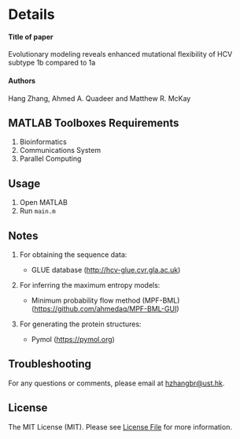 # Details
#### Title of paper
Evolutionary modeling reveals enhanced mutational flexibility of HCV subtype 1b compared to 1a
#### Authors
Hang Zhang, Ahmed A. Quadeer and Matthew R. McKay
## MATLAB Toolboxes Requirements
1. Bioinformatics
2. Communications System
3. Parallel Computing  

## Usage
1. Open MATLAB
2. Run ```main.m```

## Notes    
1. For obtaining the sequence data:
   * GLUE database (http://hcv-glue.cvr.gla.ac.uk)
  
2. For inferring the maximum entropy models:
   * Minimum probability flow method (MPF-BML) (https://github.com/ahmedaq/MPF-BML-GUI)
   

3. For generating the protein structures:
   * Pymol (https://pymol.org)
 

## Troubleshooting
For any questions or comments, please email at hzhangbr@ust.hk. 

## License

The MIT License (MIT). Please see [License File](LICENSE) for more information.

